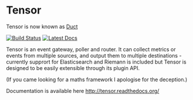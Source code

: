 Tensor
======

Tensor is now known as [Duct](https://github.com/ducted/duct)

[![Build Status](https://travis-ci.org/calston/tensor.png?branch=master)](https://travis-ci.org/calston/tensor) [![Latest Docs](https://readthedocs.org/projects/tensor/badge/?version=latest)](http://tensor.readthedocs.org)

Tensor is an event gateway, poller and router. It can collect metrics or events from multiple sources, and output them to multiple destinations - currently supprort for Elasticsearch and Riemann is included but Tensor is designed to be easily extensible through its plugin API.

(If you came looking for a maths framework I apologise for the deception.)

Documentation is available here http://tensor.readthedocs.org/

